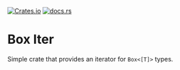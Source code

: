 [![Crates.io](https://img.shields.io/crates/v/box-iter)](https://crates.io/crates/box-iter)
[![docs.rs](https://img.shields.io/docsrs/box-iter)](https://docs.rs/elor/latest/elor/)

# Box Iter
Simple crate that provides an iterator for `Box<[T]>` types.